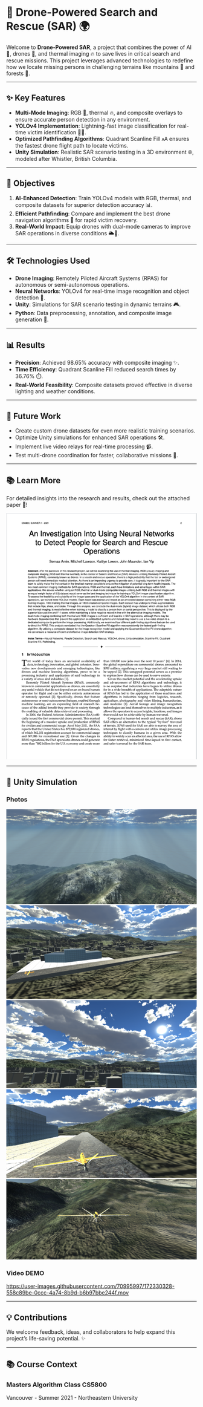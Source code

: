# 🚀 Drone-Powered Search and Rescue (SAR) 🌍

Welcome to **Drone-Powered SAR**, a project that combines the power of AI 🤖, drones 🚁, and thermal imaging 🔥 to save lives in critical search and rescue missions. This project leverages advanced technologies to redefine how we locate missing persons in challenging terrains like mountains 🌄 and forests 🌲.

---

## **✨ Key Features**

- **Multi-Mode Imaging**: RGB 🌈, thermal 🔥, and composite overlays to ensure accurate person detection in any environment.  
- **YOLOv4 Implementation**: Lightning-fast image classification for real-time victim identification 📸👣.  
- **Optimized Pathfinding Algorithms**: Quadrant Scanline Fill 🗚️ ensures the fastest drone flight path to locate victims.  
- **Unity Simulation**: Realistic SAR scenario testing in a 3D environment 🌐, modeled after Whistler, British Columbia.  

---

## **🎯 Objectives**

1. **AI-Enhanced Detection**: Train YOLOv4 models with RGB, thermal, and composite datasets for superior detection accuracy 📊.  
2. **Efficient Pathfinding**: Compare and implement the best drone navigation algorithms 🫅 for rapid victim recovery.  
3. **Real-World Impact**: Equip drones with dual-mode cameras to improve SAR operations in diverse conditions 🌥️🌇.

---

## **🛠️ Technologies Used**

- **Drone Imaging**: Remotely Piloted Aircraft Systems (RPAS) for autonomous or semi-autonomous operations.  
- **Neural Networks**: YOLOv4 for real-time image recognition and object detection 🤖.  
- **Unity**: Simulations for SAR scenario testing in dynamic terrains 🎮.  
- **Python**: Data preprocessing, annotation, and composite image generation 🐍.  

---

## **📊 Results**

- **Precision**: Achieved 98.65% accuracy with composite imaging ✨.  
- **Time Efficiency**: Quadrant Scanline Fill reduced search times by 36.76% ⏱️.  
- **Real-World Feasibility**: Composite datasets proved effective in diverse lighting and weather conditions.

---

## **🚀 Future Work**

- Create custom drone datasets for even more realistic training scenarios.  
- Optimize Unity simulations for enhanced SAR operations 🛠️.  
- Implement live video relays for real-time processing 📹.  
- Test multi-drone coordination for faster, collaborative missions 🤝.  

---

## **📚 Learn More**

For detailed insights into the research and results, check out the attached paper 📜!

[![SAR_Paper](https://github.com/coder-chick/SearchAndRescue-ML-Algorithms/blob/main/SAR_Paper_Screenshot.png "CS5800 ALGORITHMS CLASS")](https://github.com/coder-chick/SearchAndRescue-ML-Algorithms/blob/main/Drone%20SAR%20Paper.pdf)

---

## **🌄 Unity Simulation**

### Photos

![Search & Rescue Simulation](https://github.com/coder-chick/SearchAndRescue-ML-Algorithms/blob/main/SAR1.png "Whistler, B.C.")  
![Search & Rescue Simulation](https://github.com/coder-chick/SearchAndRescue-ML-Algorithms/blob/main/SAR2.png "Whistler, B.C.")  
![Search & Rescue Simulation](https://github.com/coder-chick/SearchAndRescue-ML-Algorithms/blob/main/SAR3.png "Whistler, B.C.")  
![Search & Rescue Simulation](https://github.com/coder-chick/SearchAndRescue-ML-Algorithms/blob/main/SAR4.png "Whistler, B.C.")  
![Search & Rescue Simulation](https://github.com/coder-chick/SearchAndRescue-ML-Algorithms/blob/main/SAR5.png "Whistler, B.C.")  

### Video DEMO

https://user-images.githubusercontent.com/70995997/172330328-558c89be-0ccc-4a74-8b9d-b6b97bbe244f.mov

---

## **💡 Contributions**

We welcome feedback, ideas, and collaborators to help expand this project’s life-saving potential. ✨

---

## **📚 Course Context**

### Masters Algorithm Class CS5800  
Vancouver - Summer 2021 - Northeastern University

